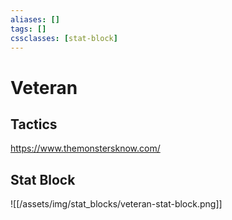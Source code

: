 ```yaml
---
aliases: []
tags: []
cssclasses: [stat-block]
---
```

# Veteran

## Tactics
https://www.themonstersknow.com/

## Stat Block
![[/assets/img/stat_blocks/veteran-stat-block.png]]
